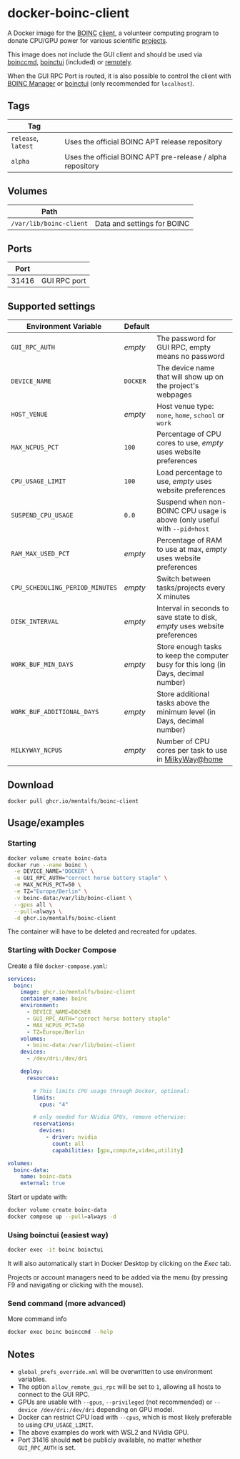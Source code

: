 # docker-boinc-client
A Docker image for the [BOINC] [client], a volunteer computing program to donate CPU/GPU power for various scientific [projects].

This image does not include the GUI client and should be used via [boinccmd], [boinctui] \(included) or [remotely].

When the GUI RPC Port is routed, it is also possible to control the client with [BOINC Manager] or [boinctui] (only recommended for `localhost`).

## Tags
| Tag                 |                                                            |
|---------------------|------------------------------------------------------------|
| `release`, `latest` | Uses the official BOINC APT release repository             |
| `alpha`             | Uses the official BOINC APT pre-release / alpha repository |

## Volumes
| Path                    |                             |
|-------------------------|------------------------------
| `/var/lib/boinc-client` | Data and settings for BOINC |

## Ports
| Port  |              |
|-------|---------------
| 31416 | GUI RPC port |

## Supported settings
| Environment Variable            | Default  |                                                                                       |
|---------------------------------|----------|---------------------------------------------------------------------------------------|
| `GUI_RPC_AUTH`                  | *empty*  | The password for GUI RPC, empty means no password                                     |
| `DEVICE_NAME`                   | `DOCKER` | The device name that will show up on the project's webpages                           |
| `HOST_VENUE`                    | *empty*  | Host venue type: `none`, `home`, `school` or `work`                                   |
| `MAX_NCPUS_PCT`                 | `100`    | Percentage of CPU cores to use, *empty* uses website preferences                      |
| `CPU_USAGE_LIMIT`               | `100`    | Load percentage to use, *empty* uses website preferences                              |
| `SUSPEND_CPU_USAGE`             | `0.0`    | Suspend when non-BOINC CPU usage is above (only useful with `--pid=host`              |
| `RAM_MAX_USED_PCT`              | *empty*  | Percentage of RAM to use at max, *empty* uses website preferences                     |
| `CPU_SCHEDULING_PERIOD_MINUTES` | *empty*  | Switch between tasks/projects every X minutes                                         |
| `DISK_INTERVAL`                 | *empty*  | Interval in seconds to save state to disk, *empty* uses website preferences           |
| `WORK_BUF_MIN_DAYS`             | *empty*  | Store enough tasks to keep the computer busy for this long (in Days, decimal number)  |
| `WORK_BUF_ADDITIONAL_DAYS`      | *empty*  | Store additional tasks above the minimum level (in Days, decimal number)              |
| `MILKYWAY_NCPUS`                | *empty*  | Number of CPU cores per task to use in [MilkyWay@home](https://milkyway.cs.rpi.edu/)  |

## Download
```
docker pull ghcr.io/mentalfs/boinc-client
```

## Usage/examples
### Starting
```bash
docker volume create boinc-data
docker run --name boinc \
  -e DEVICE_NAME="DOCKER" \
  -e GUI_RPC_AUTH="correct horse battery staple" \
  -e MAX_NCPUS_PCT=50 \
  -e TZ="Europe/Berlin" \
  -v boinc-data:/var/lib/boinc-client \
  --gpus all \
  --pull=always \
  -d ghcr.io/mentalfs/boinc-client
```

The container will have to be deleted and recreated for updates.

### Starting with Docker Compose
Create a file `docker-compose.yaml`:
```yaml
services:
  boinc:
    image: ghcr.io/mentalfs/boinc-client
    container_name: boinc
    environment:
      - DEVICE_NAME=DOCKER
      - GUI_RPC_AUTH="correct horse battery staple"
      - MAX_NCPUS_PCT=50
      - TZ=Europe/Berlin
    volumes:
      - boinc-data:/var/lib/boinc-client
    devices:
      - /dev/dri:/dev/dri

    deploy:
      resources:

        # This limits CPU usage through Docker, optional:
        limits:
          cpus: "4"

        # only needed for NVidia GPUs, remove otherwise:
        reservations:
          devices:
            - driver: nvidia
              count: all
              capabilities: [gpu,compute,video,utility]

volumes:
  boinc-data:
    name: boinc-data
    external: true
```

Start or update with:
```bash
docker volume create boinc-data
docker compose up --pull=always -d
```

### Using boinctui (easiest way)
```bash
docker exec -it boinc boinctui
```

It will also automatically start in Docker Desktop by clicking on the *Exec* tab.

Projects or account managers need to be added via the menu (by pressing F9 and navigating or clicking with the mouse).

### Send command (more advanced)
More command info
```bash
docker exec boinc boinccmd --help
```

## Notes
* `global_prefs_override.xml` will be overwritten to use environment variables.
* The option `allow_remote_gui_rpc` will be set to `1`, allowing all hosts to connect to the GUI RPC.
* GPUs are usable with `--gpus`, `--privileged` (not recommended) or `--device /dev/dri:/dev/dri` depending on GPU model.
* Docker can restrict CPU load with `--cpus`, which is most likely preferable to using `CPU_USAGE_LIMIT`.
* The above examples do work with WSL2 and NVidia GPU.
* Port 31416 should **not** be publicly available, no matter whether `GUI_RPC_AUTH` is set.


[BOINC]: https://boinc.berkeley.edu/
[client]: https://boinc.berkeley.edu/wiki/BOINC_Client
[projects]: https://boinc.berkeley.edu/projects.php
[boinccmd]: https://boinc.berkeley.edu/wiki/Boinccmd_tool
[remotely]: https://boinc.berkeley.edu/wiki/Controlling_BOINC_remotely
[BOINC Manager]: https://boinc.berkeley.edu/wiki/BOINC_Manager
[boinctui]: https://github.com/suleman1971/boinctui
